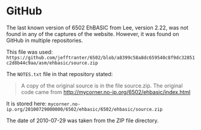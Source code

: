 # GitHub 

The last known version of 6502 EhBASIC from Lee, version 2.22, was not 
found in any of the captures of the website.  However, it was found on 
GitHub in multiple repositories.

This file was used:
`https://github.com/jefftranter/6502/blob/a8399c58a8dc659540c8f9dc32851c2d8b44c9aa/asm/ehbasic/source.zip`

The `NOTES.txt` file in that repository stated:

> A copy of the original source is in the file source.zip. The original code came from http://mycorner.no-ip.org/6502/ehbasic/index.html

It is stored here:
`mycorner.no-ip.org/20100729000000/6502/ehbasic/6502/ehbasic/source.zip`

The date of 2010-07-29 was taken from the ZIP file directory.  
